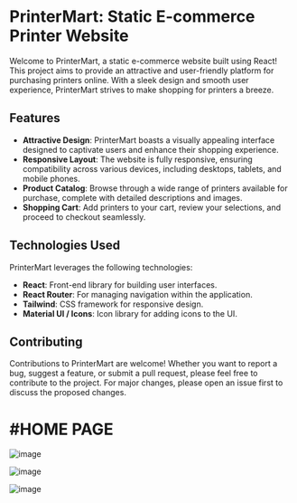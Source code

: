 # PrinterMart: Static E-commerce Printer Website

Welcome to PrinterMart, a static e-commerce website built using React! This project aims to provide an attractive and user-friendly platform for purchasing printers online. With a sleek design and smooth user experience, PrinterMart strives to make shopping for printers a breeze.

## Features

- **Attractive Design**: PrinterMart boasts a visually appealing interface designed to captivate users and enhance their shopping experience.
- **Responsive Layout**: The website is fully responsive, ensuring compatibility across various devices, including desktops, tablets, and mobile phones.
- **Product Catalog**: Browse through a wide range of printers available for purchase, complete with detailed descriptions and images.
- **Shopping Cart**: Add printers to your cart, review your selections, and proceed to checkout seamlessly.


## Technologies Used

PrinterMart leverages the following technologies:

- **React**: Front-end library for building user interfaces.
- **React Router**: For managing navigation within the application.
- **Tailwind**: CSS framework for responsive design.
- **Material UI / Icons**: Icon library for adding icons to the UI.

## Contributing
Contributions to PrinterMart are welcome! Whether you want to report a bug, suggest a feature, or submit a pull request, please feel free to contribute to the project. For major changes, please open an issue first to discuss the proposed changes.

# #HOME PAGE
![image](https://github.com/mehjbeen22/Printer_webPage/assets/122697933/187346fb-2e54-48f1-80a7-ec9e9069f9f1)

![image](https://github.com/mehjbeen22/Printer_webPage/assets/122697933/c8db5f13-f0b7-4b01-8706-d34d015e05b5)

![image](https://github.com/mehjbeen22/Printer_webPage/assets/122697933/cb3901bd-c5e6-4e96-8db6-aa857c34ffb4)


